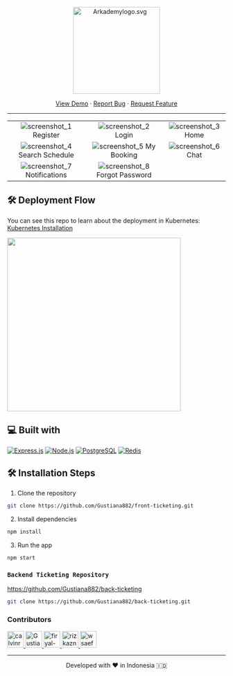 <p align="center"><img src="https://res.cloudinary.com/calvin-cloud/image/upload/v1631588597/Ankasa/Logo_Ankasa_cm4gp9.svg" width="200px" alt="Arkademylogo.svg" /></p>

<p align="center">
    <a href="https://ankasa.online/" target="blank">View Demo</a>
  · <a href="https://github.com/Gustiana882/front-ticketing/issues">Report Bug</a>
  · <a href="https://github.com/Gustiana882/front-ticketing/pulls">Request Feature</a>
</p>
<hr/>

|  |  |  |
| :---: | :---: | :---: |
| ![screenshot_1](https://res.cloudinary.com/calvin-cloud/image/upload/v1631841043/Ankasa%20SS/Screenshot_from_2021-09-17_08-10-22_p21afv.png) Register  | ![screenshot_2](https://res.cloudinary.com/calvin-cloud/image/upload/v1631845166/Ankasa%20SS/Screenshot_from_2021-09-17_09-19-10_ahq9zu.png) Login  | ![screenshot_3](https://res.cloudinary.com/calvin-cloud/image/upload/v1631840613/Ankasa%20SS/Screenshot_from_2021-09-10_08-47-29_lawppz.png) Home |
| ![screenshot_4](https://res.cloudinary.com/calvin-cloud/image/upload/v1631845096/Ankasa%20SS/Screenshot_from_2021-09-17_09-16-45_jgsxne.png) Search Schedule| ![screenshot_5](https://res.cloudinary.com/calvin-cloud/image/upload/v1631861609/Ankasa%20SS/Screenshot_from_2021-09-17_09-21-06_wz0d04.png) My Booking  |  ![screenshot_6](https://res.cloudinary.com/calvin-cloud/image/upload/v1633478567/Ankasa%20SS/Screenshot_from_2021-10-05_20-37-57_m09uzn.png) Chat  | 
|![screenshot_7](https://res.cloudinary.com/calvin-cloud/image/upload/v1633478569/Ankasa%20SS/Screenshot_from_2021-10-05_20-38-28_ioa5dn.png) Notifications | ![screenshot_8](https://res.cloudinary.com/calvin-cloud/image/upload/v1633478575/Ankasa%20SS/Screenshot_from_2021-10-05_20-37-37_e2wqbf.png) Forgot Password  |

## 🛠️ Deployment Flow

You can see this repo to learn about the deployment in Kubernetes:   <a href="https://github.com/calvinrahmat/k8s-install.git">Kubernetes Installation</a>


  <img src="https://res.cloudinary.com/calvin-cloud/image/upload/v1633333761/Blanja%20SS/CI_CD_Flow_page-0001_zykte4.jpg" width="400">



## 💻 Built with

[![Express.js](https://img.shields.io/badge/Express.js-4.x-orange.svg?style=rounded-square)](https://expressjs.com/en/starter/installing.html)
[![Node.js](https://img.shields.io/badge/Node.js-v.12.13-green.svg?style=rounded-square)](https://nodejs.org/)
[![PostgreSQL](https://img.shields.io/badge/PostgreSQL-v.13.3-blue.svg?style=rounded-square)](https://www.postgresql.org/)
[![Redis](https://img.shields.io/badge/Redis-v.6.2-red.svg?style=rounded-square)](https://redis.io/)


## 🛠️ Installation Steps

1. Clone the repository

```bash
git clone https://github.com/Gustiana882/front-ticketing.git
```

2. Install dependencies

```bash
npm install
```

3. Run the app

```bash
npm start
```


### `Backend Ticketing Repository`
 <a href="https://github.com/Gustiana882/back-ticketing" target="blank">https://github.com/Gustiana882/back-ticketing</a>

```bash
git clone https://github.com/Gustiana882/back-ticketing.git
```

### Contributors
<a href = "https://github.com/Gustiana882/front-ticketing/graphs/contributors">
  <img src="https://avatars.githubusercontent.com/u/83713045?s=60&amp;v=4" class="avatar avatar-user" alt="calvinrahmat" width="38" height="38">
  <img src="https://avatars.githubusercontent.com/u/55304067?s=60&amp;v=4" class="avatar avatar-user" alt="Gustiana882" width="38" height="38">
  <img src="https://avatars.githubusercontent.com/u/53255114?s=60&amp;v=4" class="avatar avatar-user" alt="firyal-salsa" width="38" height="38">
  <img src="https://avatars.githubusercontent.com/u/70585701?s=60&amp;v=4" class="avatar avatar-user" alt="rizkazn" width="38" height="38">
  <img src="https://avatars.githubusercontent.com/u/79564390?s=60&amp;v=4" class="avatar avatar-user" alt="wsaefulloh" width="38" height="38">
</a>

<hr>
<p align="center">
Developed with ❤️ in Indonesia 	🇮🇩
</p>
